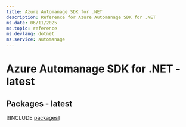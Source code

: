```yaml
---
title: Azure Automanage SDK for .NET
description: Reference for Azure Automanage SDK for .NET
ms.date: 06/11/2025
ms.topic: reference
ms.devlang: dotnet
ms.service: automanage
---
```

# Azure Automanage SDK for .NET - latest
## Packages - latest
[!INCLUDE [packages](automanage-index.md)]